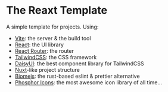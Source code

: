 # The Reaxt Template

A simple template for projects. Using:

- [Vite](https://vitejs.dev): the server & the build tool
- [React](https://react.dev): the UI library
- [React Router](https://reactrouter.com/): the router
- [TailwindCSS](https://tailwindcss.com): the CSS framework
- [DaisyUI](https://daisyui.com): the best component library for TailwindCSS
- [Nuxt](https://nuxt.com)-like project structure
- [Biomejs](https://biomejs.dev): the rust-based eslint & prettier alternative
- [Phosphor Icons](https://phosphoricons.com): the most awesome icon library of all time...